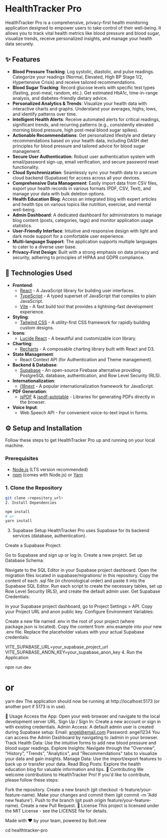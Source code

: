 # HealthTracker Pro

HealthTracker Pro is a comprehensive, privacy-first health monitoring application designed to empower users to take control of their well-being. It allows you to track vital health metrics like blood pressure and blood sugar, visualize trends, receive personalized insights, and manage your health data securely.

## ✨ Features

*   **Blood Pressure Tracking**: Log systolic, diastolic, and pulse readings. Categorize your readings (Normal, Elevated, High BP Stage 1/2, Hypertensive Crisis) and receive tailored recommendations.
*   **Blood Sugar Tracking**: Record glucose levels with specific test types (fasting, post-meal, random, etc.). Get estimated HbA1c, time-in-range analysis, and diabetes-friendly dietary advice.
*   **Personalized Analytics & Trends**: Visualize your health data with interactive charts and graphs. Understand your averages, highs, lows, and identify patterns over time.
*   **Intelligent Health Alerts**: Receive automated alerts for critical readings, significant trends, and recurring patterns (e.g., consistently elevated morning blood pressure, high post-meal blood sugar spikes).
*   **Actionable Recommendations**: Get personalized lifestyle and dietary recommendations based on your health data, including DASH diet principles for blood pressure and tailored advice for blood sugar management.
*   **Secure User Authentication**: Robust user authentication system with email/password sign-up, email verification, and secure password reset functionality.
*   **Cloud Synchronization**: Seamlessly sync your health data to a secure cloud backend (Supabase) for access across all your devices.
*   **Comprehensive Data Management**: Easily import data from CSV files, export your health records in various formats (PDF, CSV, Text), and manage your data with bulk deletion options.
*   **Health Education Blog**: Access an integrated blog with expert articles and health tips on various topics like nutrition, exercise, and mental well-being.
*   **Admin Dashboard**: A dedicated dashboard for administrators to manage blog content (posts, categories, tags) and monitor application usage statistics.
*   **User-Friendly Interface**: Intuitive and responsive design with light and dark mode support for a comfortable user experience.
*   **Multi-language Support**: The application supports multiple languages to cater to a diverse user base.
*   **Privacy-First Design**: Built with a strong emphasis on data privacy and security, adhering to principles of HIPAA and GDPR compliance.

## 🚀 Technologies Used

*   **Frontend**:
    *   [React](https://react.dev/) - A JavaScript library for building user interfaces.
    *   [TypeScript](https://www.typescriptlang.org/) - A typed superset of JavaScript that compiles to plain JavaScript.
    *   [Vite](https://vitejs.dev/) - A fast build tool that provides a lightning-fast development experience.
*   **Styling**:
    *   [Tailwind CSS](https://tailwindcss.com/) - A utility-first CSS framework for rapidly building custom designs.
*   **Icons**:
    *   [Lucide React](https://lucide.dev/guide/packages/lucide-react) - A beautiful and customizable icon library.
*   **Charting**:
    *   [Recharts](https://recharts.org/en-US/) - A composable charting library built with React and D3.
*   **State Management**:
    *   React Context API (for Authentication and Theme management).
*   **Backend & Database**:
    *   [Supabase](https://supabase.com/) - An open-source Firebase alternative providing PostgreSQL database, authentication, and Row Level Security (RLS).
*   **Internationalization**:
    *   [i18next](https://www.i18next.com/) - A popular internationalization framework for JavaScript.
*   **PDF Generation**:
    *   [jsPDF](https://raw.githack.com/MrRio/jsPDF/master/docs/index.html) & [jspdf-autotable](https://github.com/simonbengtsson/jsPDF-AutoTable) - Libraries for generating PDFs directly in the browser.
*   **Voice Input**:
    *   Web Speech API - For convenient voice-to-text input in forms.

## ⚙️ Setup and Installation

Follow these steps to get HealthTracker Pro up and running on your local machine.

### Prerequisites

*   [Node.js](https://nodejs.org/en/) (LTS version recommended)
*   [npm](https://www.npmjs.com/) (comes with Node.js) or [Yarn](https://yarnpkg.com/)

### 1. Clone the Repository

```bash
git clone <repository_url>
2. Install Dependencies

npm install
# or
yarn install
```
3. Supabase Setup
HealthTracker Pro uses Supabase for its backend services (database, authentication).

Create a Supabase Project:

Go to Supabase and sign up or log in.
Create a new project.
Set up Database Schema:

Navigate to the SQL Editor in your Supabase project dashboard.
Open the migration files located in supabase/migrations/ in this repository.
Copy the content of each .sql file (in chronological order) and paste it into the Supabase SQL Editor. Run each script to create the necessary tables, set up Row Level Security (RLS), and create the default admin user.
Get Supabase Credentials:

In your Supabase project dashboard, go to Project Settings > API.
Copy your Project URL and anon public key.
Configure Environment Variables:

Create a new file named .env in the root of your project (where package.json is located).
Copy the content from .env.example into your new .env file.
Replace the placeholder values with your actual Supabase credentials:

VITE_SUPABASE_URL=your_supabase_project_url
VITE_SUPABASE_ANON_KEY=your_supabase_anon_key
4. Run the Application

npm run dev
# or
yarn dev
The application should now be running at http://localhost:5173 (or another port if 5173 is in use).

🚀 Usage
Access the App: Open your web browser and navigate to the local development server URL.
Sign Up / Sign In: Create a new account or sign in with existing credentials.
Admin Access: A default admin user is created during Supabase setup:
Email: angel@email.com
Password: angel1234
You can access the Admin Dashboard by navigating to /admin in your browser.
Track Health Data: Use the intuitive forms to add new blood pressure and blood sugar readings.
Explore Insights: Navigate through the "Overview", "History", "Trends", "Analytics", and "Recommendations" tabs to visualize your data and gain insights.
Manage Data: Use the import/export features to back up or transfer your data.
Read Blog Posts: Explore the health education blog for valuable information and tips.
🤝 Contributing
We welcome contributions to HealthTracker Pro! If you'd like to contribute, please follow these steps:

Fork the repository.
Create a new branch (git checkout -b feature/your-feature-name).
Make your changes and commit them (git commit -m 'Add new feature').
Push to the branch (git push origin feature/your-feature-name).
Create a new Pull Request.
📄 License
This project is licensed under the MIT License - see the LICENSE file for details.

Made with ❤️ by your team, powered by Bolt.new




cd healthtracker-pro

